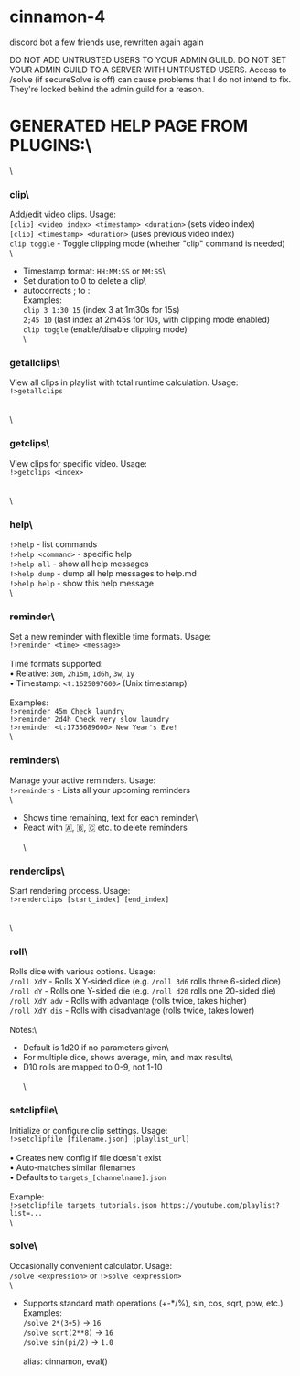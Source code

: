 # cinnamon-4
discord bot a few friends use, rewritten again again

DO NOT ADD UNTRUSTED USERS TO YOUR ADMIN GUILD. DO NOT SET YOUR ADMIN GUILD TO A SERVER WITH UNTRUSTED USERS. Access to /solve (if secureSolve is off) can cause problems that I do not intend to fix. They're locked behind the admin guild for a reason.


# GENERATED HELP PAGE FROM PLUGINS:\
\
### **clip**\
Add/edit video clips. Usage:\
`[clip] <video index> <timestamp> <duration>` (sets video index)\
`[clip] <timestamp> <duration>` (uses previous video index)\
`clip toggle` - Toggle clipping mode (whether "clip" command is needed)\
\
- Timestamp format: `HH:MM:SS` or `MM:SS`\
- Set duration to 0 to delete a clip\
- autocorrects ; to :\
Examples:\
`clip 3 1:30 15` (index 3 at 1m30s for 15s)\
`2;45 10` (last index at 2m45s for 10s, with clipping mode enabled)\
`clip toggle` (enable/disable clipping mode)\
\
### **getallclips**\
View all clips in playlist with total runtime calculation. Usage:\
`!>getallclips`\
\
\
\
### **getclips**\
View clips for specific video. Usage:\
`!>getclips <index>`\
\
\
\
### **help**\
`!>help` - list commands\
`!>help <command>` - specific help\
`!>help all` - show all help messages\
`!>help dump` - dump all help messages to help.md\
`!>help help` - show this help message\
\
### **reminder**\
Set a new reminder with flexible time formats. Usage:\
`!>reminder <time> <message>`\
\
Time formats supported:\
• Relative: `30m`, `2h15m`, `1d6h`, `3w`, `1y`\
• Timestamp: `<t:1625097600>` (Unix timestamp)\
\
Examples:\
`!>reminder 45m Check laundry`\
`!>reminder 2d4h Check very slow laundry`\
`!>reminder <t:1735689600> New Year's Eve!`\
\
### **reminders**\
Manage your active reminders. Usage:\
`!>reminders` - Lists all your upcoming reminders\
\
- Shows time remaining, text for each reminder\
- React with 🇦, 🇧, 🇨 etc. to delete reminders\
\
\
### **renderclips**\
Start rendering process. Usage:\
`!>renderclips [start_index] [end_index]`\
\
\
\
### **roll**\
Rolls dice with various options. Usage: \
`/roll XdY` - Rolls X Y-sided dice (e.g. `/roll 3d6` rolls three 6-sided dice)\
`/roll dY` - Rolls one Y-sided die (e.g. `/roll d20` rolls one 20-sided die)\
`/roll XdY adv` - Rolls with advantage (rolls twice, takes higher)\
`/roll XdY dis` - Rolls with disadvantage (rolls twice, takes lower)\
\
Notes:\
- Default is 1d20 if no parameters given\
- For multiple dice, shows average, min, and max results\
- D10 rolls are mapped to 0-9, not 1-10\
\
\
### **setclipfile**\
Initialize or configure clip settings. Usage:\
`!>setclipfile [filename.json] [playlist_url]`\
\
• Creates new config if file doesn't exist\
• Auto-matches similar filenames\
• Defaults to `targets_[channelname].json`\
\
Example:\
`!>setclipfile targets_tutorials.json https://youtube.com/playlist?list=...`\
\
### **solve**\
Occasionally convenient calculator. Usage:\
`/solve <expression>` or `!>solve <expression>`\
\
- Supports standard math operations (+-*/%), sin, cos, sqrt, pow, etc.)\
Examples:\
`/solve 2*(3+5)` → `16`\
`/solve sqrt(2**8)` → `16`\
`/solve sin(pi/2)` → `1.0`\
\
alias: cinnamon, eval(<expression>)